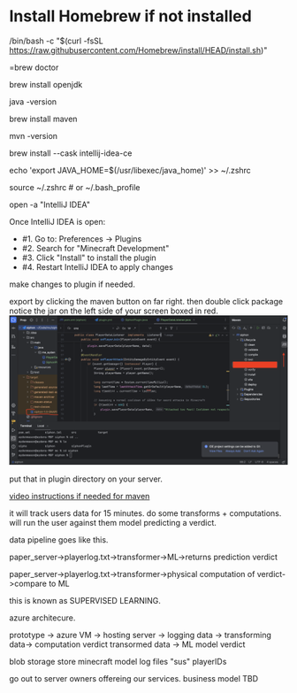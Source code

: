 # Install Homebrew if not installed
/bin/bash -c "$(curl -fsSL https://raw.githubusercontent.com/Homebrew/install/HEAD/install.sh)"

=brew doctor

brew install openjdk

java -version

brew install maven

mvn -version

brew install --cask intellij-idea-ce

echo 'export JAVA_HOME=$(/usr/libexec/java_home)' >> ~/.zshrc

source ~/.zshrc  # or ~/.bash_profile

open -a "IntelliJ IDEA"

Once IntelliJ IDEA is open:
- #1. Go to: Preferences -> Plugins
- #2. Search for "Minecraft Development"
- #3. Click "Install" to install the plugin
- #4. Restart IntelliJ IDEA to apply changes


make changes to plugin if needed. 

export by clicking the maven button on far right. then double click package
notice the jar on the left side of your screen boxed in red. 
![compile directs](./maven.png)

put that in plugin directory on your server. 



[video instructions if needed for maven]([https://www.example.com](https://www.youtube.com/watch?v=h9_UCAQ3j_w))


it will track users data for 15 minutes. do some transforms + computations. will run the user against them model predicting a verdict.

data pipeline goes like this. 

paper_server->playerlog.txt->transformer->ML->returns prediction verdict

paper_server->playerlog.txt->transformer->physical computation of verdict->compare to ML

this is known as SUPERVISED LEARNING. 

azure architecure.

prototype -> 
azure VM -> hosting server -> logging data -> transforming data-> computation verdict
transormed data -> ML model verdict 

blob storage
store minecraft model
log files 
"sus" playerIDs

go out to server owners offereing our services. business model TBD



